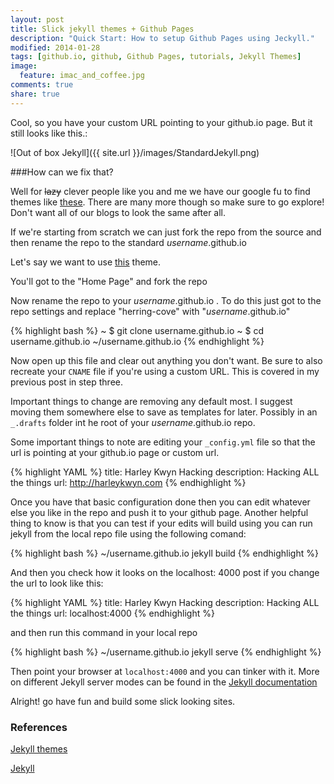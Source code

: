 ```yaml
---
layout: post
title: Slick jekyll themes + Github Pages
description: "Quick Start: How to setup Github Pages using Jeckyll."
modified: 2014-01-28
tags: [github.io, github, Github Pages, tutorials, Jekyll Themes]
image:
  feature: imac_and_coffee.jpg
comments: true
share: true
---
```


Cool, so you have your custom URL pointing to your github.io page. But it still looks like this.:

![Out of box Jekyll]({{ site.url }}/images/StandardJekyll.png)

###How can we fix that?

Well for ~~lazy~~ clever people like you and me we have our google fu to find themes like [these](http://jekyllthemes.org/). There are many more though so make sure to go explore! Don't want all of our blogs to look the same after all.

If we're starting from scratch we can just fork the repo from the source and then rename the repo to the standard _username_.github.io

Let's say we want to use [this](http://jekyllthemes.org/themes/herringcove-theme/) theme. 

You'll got to the "Home Page" and fork the repo

Now rename the repo to your _username_.github.io . To do this just got to the repo settings and replace "herring-cove" with "_username_.github.io"

{% highlight bash %}
  ~ $ git clone username.github.io
  ~ $ cd username.github.io
  ~/username.github.io
{% endhighlight %}

Now open up this file and clear out anything you don't want. Be sure to also recreate your `CNAME` file if you're using a custom URL. This is covered in my previous post in step three. 

Important things to change are removing any default most. I suggest moving them somewhere else to save as templates for later. Possibly in an `_.drafts` folder int he root of your _username_.github.io repo.

Some important things to note are editing your `_config.yml` file so that the url is pointing at your github.io page or custom url.

{% highlight YAML %}
title:            Harley Kwyn Hacking
description:      Hacking ALL the things 
url:              http://harleykwyn.com
{% endhighlight %}

Once you have that basic configuration done then you can edit whatever else you like in the repo and push it to your github page.
Another helpful thing to know is that you can test if your edits will build using you can run jekyll from the local repo file using the following comand:

{% highlight bash %}
~/username.github.io jekyll build
{% endhighlight %}

And then you check how it looks on the localhost: 4000 post if you change the url to look like this:

{% highlight YAML %}
title:            Harley Kwyn Hacking
description:      Hacking ALL the things 
url:              localhost:4000
{% endhighlight %}

and then run this command in your local repo

{% highlight bash %}
~/username.github.io jekyll serve
{% endhighlight %}

Then point your browser at `localhost:4000` and you can tinker with it. More on different Jekyll server modes can be found in the [Jekyll documentation](http://jekyllrb.com/docs/usage/)

Alright! go have fun and build some slick looking sites.

### References

[Jekyll themes](http://jekyllthemes.org/themes/herringcove-theme/)

[Jekyll](http://jekyllrb.com/)